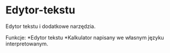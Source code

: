 # Edytor-tekstu
Edytor tekstu i dodatkowe narzędzia.

Funkcje:
*Edytor tekstu
*Kalkulator napisany we własnym języku interpretowanym.
